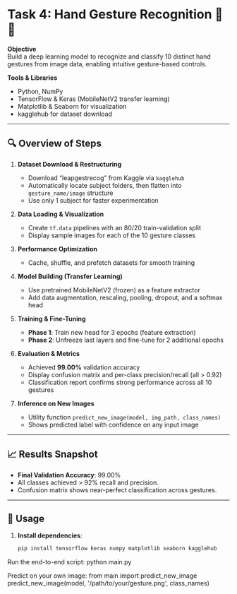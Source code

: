 # Task 4: Hand Gesture Recognition 🤚🎯

**Objective**  
Build a deep learning model to recognize and classify 10 distinct hand gestures from image data, enabling intuitive gesture-based controls.

**Tools & Libraries**  
- Python, NumPy  
- TensorFlow & Keras (MobileNetV2 transfer learning)  
- Matplotlib & Seaborn for visualization  
- kagglehub for dataset download  

---

## 🔍 Overview of Steps

1. **Dataset Download & Restructuring**  
   - Download “leapgestrecog” from Kaggle via `kagglehub`  
   - Automatically locate subject folders, then flatten into `gesture_name/image` structure  
   - Use only 1 subject for faster experimentation  

2. **Data Loading & Visualization**  
   - Create `tf.data` pipelines with an 80/20 train-validation split  
   - Display sample images for each of the 10 gesture classes  

3. **Performance Optimization**  
   - Cache, shuffle, and prefetch datasets for smooth training  

4. **Model Building (Transfer Learning)**  
   - Use pretrained MobileNetV2 (frozen) as a feature extractor  
   - Add data augmentation, rescaling, pooling, dropout, and a softmax head  

5. **Training & Fine-Tuning**  
   - **Phase 1**: Train new head for 3 epochs (feature extraction)  
   - **Phase 2**: Unfreeze last layers and fine-tune for 2 additional epochs  

6. **Evaluation & Metrics**  
   - Achieved **99.00%** validation accuracy  
   - Display confusion matrix and per-class precision/recall (all > 0.92)  
   - Classification report confirms strong performance across all 10 gestures  

7. **Inference on New Images**  
   - Utility function `predict_new_image(model, img_path, class_names)`  
   - Shows predicted label with confidence on any input image  

---

## 📈 Results Snapshot

- **Final Validation Accuracy**: 99.00%  
- All classes achieved > 92% recall and precision.  
- Confusion matrix shows near-perfect classification across gestures.

---

## 🔧 Usage

1. **Install dependencies**:  
   ```bash
   pip install tensorflow keras numpy matplotlib seaborn kagglehub
Run the end-to-end script:
python main.py

Predict on your own image:
from main import predict_new_image
predict_new_image(model, '/path/to/your/gesture.png', class_names)
